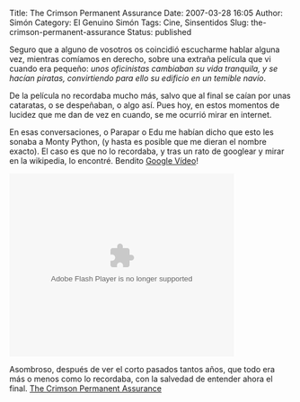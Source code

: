 Title: The Crimson Permanent Assurance
Date: 2007-03-28 16:05
Author: Simón
Category: El Genuino Simón
Tags: Cine, Sinsentidos
Slug: the-crimson-permanent-assurance
Status: published

Seguro que a alguno de vosotros os coincidió escucharme hablar alguna
vez, mientras comíamos en derecho, sobre una extraña película que vi
cuando era pequeño: *unos oficinistas cambiaban su vida tranquila, y se
hacían piratas, convirtiendo para ello su edificio en un temible navío*.

De la película no recordaba mucho más, salvo que al final se caían por
unas cataratas, o se despeñaban, o algo así. Pues hoy, en estos momentos
de lucidez que me dan de vez en cuando, se me ocurrió mirar en internet.

En esas conversaciones, o Parapar o Edu me habían dicho que esto les
sonaba a Monty Python, (y hasta es posible que me dieran el nombre
exacto). El caso es que no lo recordaba, y tras un rato de googlear y
mirar en la wikipedia, lo encontré. Bendito [Google
Vídeo](http://video.google.com)!  

<embed style="width:400px; height:326px;" id="VideoPlayback" type="application/x-shockwave-flash" src="http://video.google.com/googleplayer.swf?docId=2498206364209961454&amp;hl=en" flashvars>
</embed>

Asombroso, después de ver el corto pasados tantos años, que todo era más
o menos como lo recordaba, con la salvedad de entender ahora el final.
[The Crimson Permanent Assurance](http://www.imdb.com/title/tt0215685/)  


